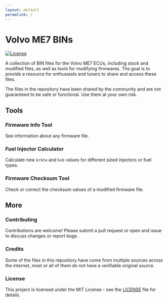 ```yaml
---
layout: default
permalink: /
---
```

# Volvo ME7 BINs

[![License](https://img.shields.io/github/license/kForth/Volvo-ME7-BINs)](https://github.com/kForth/Volvo-ME7-BINs/blob/main/LICENSE)

A collection of BIN files for the Volvo ME7 ECUs, including stock and modified files, as well as tools for modifying firmwares.
The goal is to provide a resource for enthusiasts and tuners to share and access these files.

The files in the repository have been shared by the community and are not guaranteed to be safe or functional. Use them at your own risk.

## Tools

### Firmware Info Tool

See information about any firmware file.

### Fuel Injector Calculator

Calculate new `krkte` and `kvb` values for different sized injectors or fuel types.

### Firmware Checksum Tool

Check or correct the checksum values of a modified firmware file.

## More

### Contributing

Contributions are welcome! Please submit a pull request or open and issue to discuss changes or report bugs.

### Credits

Some of the files in this repository have come from multiple sources across the internet, most or all of them do not have a verifiable original source.

### License

This project is licensed under the MIT License - see the [LICENSE](LICENSE) file for details.
